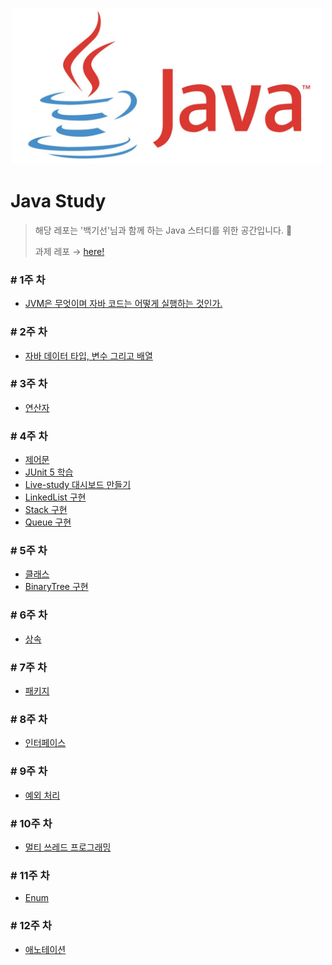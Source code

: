 <p align="center"><img src="image/java.png" width="500px"></p>

# Java Study

> 해당 레포는 '백기선'님과 함께 하는 Java 스터디를 위한 공간입니다. 🤗
>
> 과제 레포 → [here!](https://github.com/whiteship/live-study/issues)



### # 1주 차

* [JVM은 무엇이며 자바 코드는 어떻게 실행하는 것인가.](week1/week1.md)

### # 2주 차

* [자바 데이터 타입, 변수 그리고 배열](week2/week2.md)

### # 3주 차

* [연산자](week3/week3.md)

### # 4주 차

* [제어문](week4/week4.md)
* [JUnit 5 학습](week4/week4_0.md)
* [Live-study 대시보드 만들기](week4/week4_1.md)
* [LinkedList 구현](week4/week4_2.md)
* [Stack 구현](week4/week4_3_and_4.md)
* [Queue 구현](week4/week4_5.md)

### # 5주 차

* [클래스](week5/week5.md)
* [BinaryTree 구현](week5/week5_1.md)

### # 6주 차

* [상속](week6/week6.md)

### # 7주 차

* [패키지](week7/week7.md)

### # 8주 차

* [인터페이스](week8/week8.md)

### # 9주 차

* [예외 처리](week9/week9.md)

### # 10주 차

* [멀티 쓰레드 프로그래밍](week10/week10.md)

### # 11주 차

* [Enum](week11/wee11.md)

### # 12주 차

* [애노테이션](week12/week12.md)

